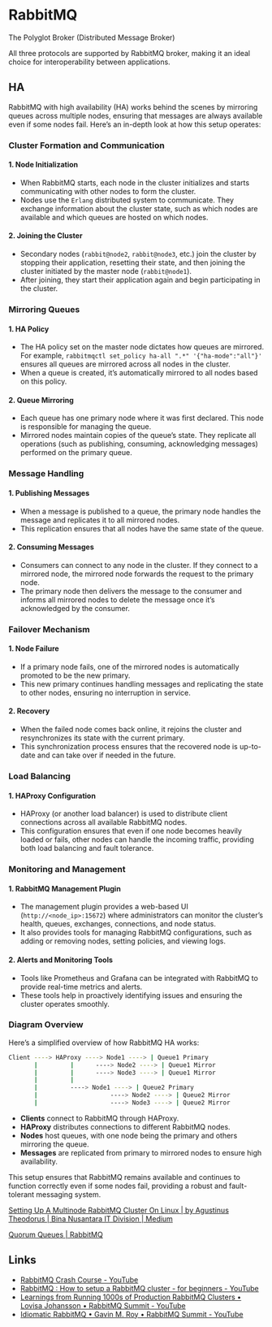 # RabbitMQ

The Polyglot Broker (Distributed Message Broker)

All three protocols are supported by RabbitMQ broker, making it an ideal choice for interoperability between applications.

## HA

RabbitMQ with high availability (HA) works behind the scenes by mirroring queues across multiple nodes, ensuring that messages are always available even if some nodes fail. Here’s an in-depth look at how this setup operates:

### Cluster Formation and Communication

#### 1. Node Initialization
    
- When RabbitMQ starts, each node in the cluster initializes and starts communicating with other nodes to form the cluster.
- Nodes use the `Erlang` distributed system to communicate. They exchange information about the cluster state, such as which nodes are available and which queues are hosted on which nodes.

#### 2. Joining the Cluster

- Secondary nodes (`rabbit@node2`, `rabbit@node3`, etc.) join the cluster by stopping their application, resetting their state, and then joining the cluster initiated by the master node (`rabbit@node1`).
- After joining, they start their application again and begin participating in the cluster.

### Mirroring Queues

#### 1. HA Policy
    
- The HA policy set on the master node dictates how queues are mirrored. For example, `rabbitmqctl set_policy ha-all ".*" '{"ha-mode":"all"}'` ensures all queues are mirrored across all nodes in the cluster.
- When a queue is created, it’s automatically mirrored to all nodes based on this policy.

#### 2. Queue Mirroring

- Each queue has one primary node where it was first declared. This node is responsible for managing the queue.
- Mirrored nodes maintain copies of the queue’s state. They replicate all operations (such as publishing, consuming, acknowledging messages) performed on the primary queue.

### Message Handling

#### 1. Publishing Messages
    
- When a message is published to a queue, the primary node handles the message and replicates it to all mirrored nodes.
- This replication ensures that all nodes have the same state of the queue.

#### 2. Consuming Messages

- Consumers can connect to any node in the cluster. If they connect to a mirrored node, the mirrored node forwards the request to the primary node.
- The primary node then delivers the message to the consumer and informs all mirrored nodes to delete the message once it’s acknowledged by the consumer.

### Failover Mechanism

#### 1. Node Failure
    
- If a primary node fails, one of the mirrored nodes is automatically promoted to be the new primary.
- This new primary continues handling messages and replicating the state to other nodes, ensuring no interruption in service.

#### 2. Recovery

- When the failed node comes back online, it rejoins the cluster and resynchronizes its state with the current primary.
- This synchronization process ensures that the recovered node is up-to-date and can take over if needed in the future.

### Load Balancing

#### 1. HAProxy Configuration

- HAProxy (or another load balancer) is used to distribute client connections across all available RabbitMQ nodes.
- This configuration ensures that even if one node becomes heavily loaded or fails, other nodes can handle the incoming traffic, providing both load balancing and fault tolerance.

### Monitoring and Management

#### 1. RabbitMQ Management Plugin
    
- The management plugin provides a web-based UI (`http://<node_ip>:15672`) where administrators can monitor the cluster’s health, queues, exchanges, connections, and node status.
- It also provides tools for managing RabbitMQ configurations, such as adding or removing nodes, setting policies, and viewing logs.

#### 2. Alerts and Monitoring Tools

- Tools like Prometheus and Grafana can be integrated with RabbitMQ to provide real-time metrics and alerts.
- These tools help in proactively identifying issues and ensuring the cluster operates smoothly.

### Diagram Overview

Here’s a simplified overview of how RabbitMQ HA works:

```bash
Client ----> HAProxy ----> Node1 ----> | Queue1 Primary
       |         |      ----> Node2 ----> | Queue1 Mirror
       |         |      ----> Node3 ----> | Queue1 Mirror
       |         |
       |         ----> Node1 ----> | Queue2 Primary
       |                    ----> Node2 ----> | Queue2 Mirror
       |                    ----> Node3 ----> | Queue2 Mirror
```

- **Clients** connect to RabbitMQ through HAProxy.
- **HAProxy** distributes connections to different RabbitMQ nodes.
- **Nodes** host queues, with one node being the primary and others mirroring the queue.
- **Messages** are replicated from primary to mirrored nodes to ensure high availability.

This setup ensures that RabbitMQ remains available and continues to function correctly even if some nodes fail, providing a robust and fault-tolerant messaging system.

[Setting Up A Multinode RabbitMQ Cluster On Linux | by Agustinus Theodorus | Bina Nusantara IT Division | Medium](https://medium.com/bina-nusantara-it-division/setting-up-multicluster-rabbitmq-instances-on-linux-714e90f61770)

[Quorum Queues | RabbitMQ](https://www.rabbitmq.com/docs/quorum-queues)

## Links

- [RabbitMQ Crash Course - YouTube](https://www.youtube.com/watch?v=Cie5v59mrTg&ab_channel=HusseinNasser)
- [RabbitMQ : How to setup a RabbitMQ cluster - for beginners - YouTube](https://www.youtube.com/watch?v=FzqjtU2x6YA&ab_channel=ThatDevOpsGuy)
- [Learnings from Running 1000s of Production RabbitMQ Clusters • Lovisa Johansson • RabbitMQ Summit - YouTube](https://www.youtube.com/watch?v=nxQrpLfX3rs)
- [Idiomatic RabbitMQ • Gavin M. Roy • RabbitMQ Summit - YouTube](https://www.youtube.com/watch?v=fNbdgWe5Tbs&ab_channel=GOTOConferences)
